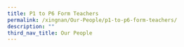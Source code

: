 ```yaml
---
title: P1 to P6 Form Teachers
permalink: /xingnan/Our-People/p1-to-p6-form-teachers/
description: ""
third_nav_title: Our People
---
```

